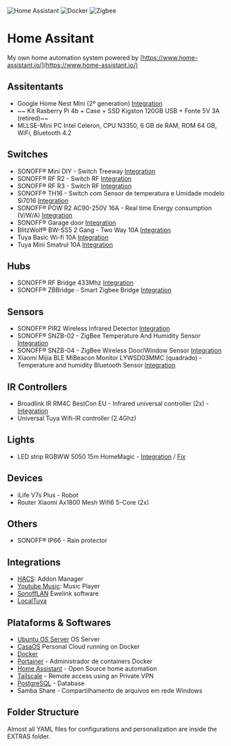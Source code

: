 ![Home Assistant](https://img.shields.io/badge/home%20assistant-%2341BDF5.svg?style=for-the-badge&logo=home-assistant&logoColor=white)
![Docker](https://img.shields.io/badge/docker-%230db7ed.svg?style=for-the-badge&logo=docker&logoColor=white)
![Zigbee](https://img.shields.io/badge/zigbee-%23EB0443.svg?style=for-the-badge&logo=zigbee&logoColor=white)


# Home Assitant
My own home automation system powered by [https://www.home-assistant.io/](https://www.home-assistant.io/)

## Assitentants
- Google Home Nest Mini (2º generation) [Integration](https://www.home-assistant.io/integrations/google_assistant/)
- ~~ Kit Rasberry Pi 4b + Case + SSD Kigston 120GB USB + Fonte 5V 3A (retired)~~
- MLLSE-Mini PC Intel Celeron, CPU N3350, 6 GB de RAM, ROM 64 GB, WiFi, Bluetooth 4.2

## Switches
- SONOFF® Mini DIY - Switch Treeway [Integration](https://github.com/AlexxIT/SonoffLAN)
- SONOFF® RF R2 - Switch RF [Integration](https://github.com/AlexxIT/SonoffLAN)
- SONOFF® RF R3 - Switch RF [Integration](https://github.com/AlexxIT/SonoffLAN)
- SONOFF® TH16 - Switch com Sensor de temperatura e Umidade modelo Si7016 [Integration](https://github.com/AlexxIT/SonoffLAN)
- SONOFF® POW R2 AC90-250V 16A - Real time Energy consumption (V/W/A)  [Integration](https://github.com/AlexxIT/SonoffLAN)
- SONOFF® Garage door [Integration](https://github.com/AlexxIT/SonoffLAN)
- BlitzWolf® BW-SS5 2 Gang - Two Way 10A [Integration](https://www.home-assistant.io/integrations/tuya/)
- Tuya Basic Wi-fi 10A [Integration](https://www.home-assistant.io/integrations/tuya/)
- Tuya Mini Smatrul 10A [Integration](https://www.home-assistant.io/integrations/tuya/)

## Hubs
- SONOFF® RF Bridge 433Mhz [Integration](https://github.com/AlexxIT/SonoffLAN)
- SONOFF® ZBBridge - Smart Zigbee Bridge [Integration](https://github.com/AlexxIT/SonoffLAN)

## Sensors
- SONOFF® PIR2 Wireless Infrared Detector [Integration](https://github.com/AlexxIT/SonoffLAN)
- SONOFF® SNZB-02 - ZigBee Temperature And Humidity Sensor [Integration](https://github.com/AlexxIT/SonoffLAN)
- SONOFF® SNZB-04 - ZigBee Wireless Door/Window Sensor [Integration](https://github.com/AlexxIT/SonoffLAN)
- Xiaomi Mijia BLE MiBeacon Monitor LYWSD03MMC (quadrado) - Temperature and humidity Bluetooth Sensor [Integration](https://github.com/custom-components/ble_monitor)

## IR Controllers
- Broadlink IR RM4C BestCon EU - Infrared universal controller (2x) - [Integration](https://www.home-assistant.io/integrations/broadlink/)
- Universal Tuya Wifi-IR controller (2.4Ghz) 

## Lights
- LED strip RGBWW 5050 15m HomeMagic - [Integration](https://www.home-assistant.io/integrations/flux/) / [Fix](https://github.com/CorneliousJD/flux_led)

## Devices
- iLife V7s Plus - Robot
- Router Xiaomi Ax1800 Mesh Wifi6 5-Core (2x)

## Others
- SONOFF® IP66 - Rain protector

## Integrations
- [HACS](https://hacs.xyz/docs/installation/manual): Addon Manager
- [Youtube Music](https://github.com/KoljaWindeler/ytube_music_player): Music Player
- [SonoffLAN](https://github.com/AlexxIT/SonoffLAN) Ewelink software
- [LocalTuya](https://github.com/rospogrigio/localtuya)

## Plataforms & Softwares
- [Ubuntu OS Server](https://ubuntu.com/) OS Server
- [CasaOS](https://www.casaos.io/) Personal Cloud running on Docker
- [Docker](https://www.docker.com/) 
- [Portainer](https://www.portainer.io/) - Administrador de containers Docker
- [Home Assistant](https://www.home-assistant.io/) - Open Source home automation
- [Tailscale](https://tailscale.com/) - Remote access using an Private VPN
- [PostgreSQL](https://www.postgresql.org/) - Database
- Samba Share - Compartilhamento de arquivos em rede Windows

## Folder Structure
Almost all YAML files for configurations and personalization are inside the EXTRAS folder.